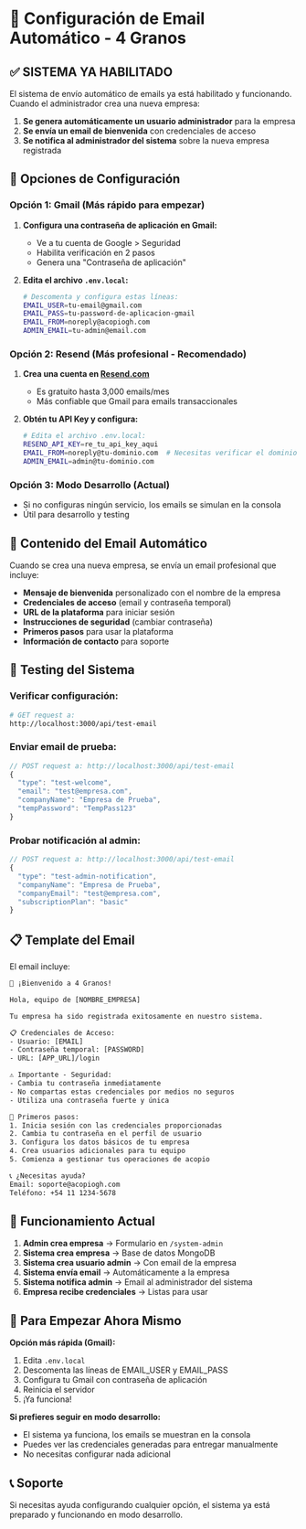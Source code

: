 # 📧 Configuración de Email Automático - 4 Granos

## ✅ **SISTEMA YA HABILITADO**

El sistema de envío automático de emails ya está habilitado y funcionando. Cuando el administrador crea una nueva empresa:

1. **Se genera automáticamente un usuario administrador** para la empresa
2. **Se envía un email de bienvenida** con credenciales de acceso
3. **Se notifica al administrador del sistema** sobre la nueva empresa registrada

## 🔧 Opciones de Configuración

### **Opción 1: Gmail (Más rápido para empezar)**

1. **Configura una contraseña de aplicación en Gmail:**
   - Ve a tu cuenta de Google > Seguridad
   - Habilita verificación en 2 pasos
   - Genera una "Contraseña de aplicación"

2. **Edita el archivo `.env.local`:**
   ```bash
   # Descomenta y configura estas líneas:
   EMAIL_USER=tu-email@gmail.com
   EMAIL_PASS=tu-password-de-aplicacion-gmail
   EMAIL_FROM=noreply@acopiogh.com
   ADMIN_EMAIL=tu-admin@email.com
   ```

### **Opción 2: Resend (Más profesional - Recomendado)**

1. **Crea una cuenta en [Resend.com](https://resend.com)**
   - Es gratuito hasta 3,000 emails/mes
   - Más confiable que Gmail para emails transaccionales

2. **Obtén tu API Key y configura:**
   ```bash
   # Edita el archivo .env.local:
   RESEND_API_KEY=re_tu_api_key_aqui
   EMAIL_FROM=noreply@tu-dominio.com  # Necesitas verificar el dominio
   ADMIN_EMAIL=admin@tu-dominio.com
   ```

### **Opción 3: Modo Desarrollo (Actual)**
- Si no configuras ningún servicio, los emails se simulan en la consola
- Útil para desarrollo y testing

## 📨 Contenido del Email Automático

Cuando se crea una nueva empresa, se envía un email profesional que incluye:

- **Mensaje de bienvenida** personalizado con el nombre de la empresa
- **Credenciales de acceso** (email y contraseña temporal)
- **URL de la plataforma** para iniciar sesión
- **Instrucciones de seguridad** (cambiar contraseña)
- **Primeros pasos** para usar la plataforma
- **Información de contacto** para soporte

## 🔧 Testing del Sistema

### Verificar configuración:
```bash
# GET request a:
http://localhost:3000/api/test-email
```

### Enviar email de prueba:
```javascript
// POST request a: http://localhost:3000/api/test-email
{
  "type": "test-welcome",
  "email": "test@empresa.com",
  "companyName": "Empresa de Prueba",
  "tempPassword": "TempPass123"
}
```

### Probar notificación al admin:
```javascript
// POST request a: http://localhost:3000/api/test-email
{
  "type": "test-admin-notification",
  "companyName": "Empresa de Prueba",
  "companyEmail": "test@empresa.com",
  "subscriptionPlan": "basic"
}
```

## 📋 Template del Email

El email incluye:

```html
🌾 ¡Bienvenido a 4 Granos!

Hola, equipo de [NOMBRE_EMPRESA]

Tu empresa ha sido registrada exitosamente en nuestro sistema.

📋 Credenciales de Acceso:
- Usuario: [EMAIL]
- Contraseña temporal: [PASSWORD]
- URL: [APP_URL]/login

⚠️ Importante - Seguridad:
- Cambia tu contraseña inmediatamente
- No compartas estas credenciales por medios no seguros
- Utiliza una contraseña fuerte y única

🚀 Primeros pasos:
1. Inicia sesión con las credenciales proporcionadas
2. Cambia tu contraseña en el perfil de usuario
3. Configura los datos básicos de tu empresa
4. Crea usuarios adicionales para tu equipo
5. Comienza a gestionar tus operaciones de acopio

📞 ¿Necesitas ayuda?
Email: soporte@acopiogh.com
Teléfono: +54 11 1234-5678
```

## 🎯 Funcionamiento Actual

1. **Admin crea empresa** → Formulario en `/system-admin`
2. **Sistema crea empresa** → Base de datos MongoDB
3. **Sistema crea usuario admin** → Con email de la empresa
4. **Sistema envía email** → Automáticamente a la empresa
5. **Sistema notifica admin** → Email al administrador del sistema
6. **Empresa recibe credenciales** → Listas para usar

## 🚀 Para Empezar Ahora Mismo

**Opción más rápida (Gmail):**
1. Edita `.env.local`
2. Descomenta las líneas de EMAIL_USER y EMAIL_PASS
3. Configura tu Gmail con contraseña de aplicación
4. Reinicia el servidor
5. ¡Ya funciona!

**Si prefieres seguir en modo desarrollo:**
- El sistema ya funciona, los emails se muestran en la consola
- Puedes ver las credenciales generadas para entregar manualmente
- No necesitas configurar nada adicional

## 📞 Soporte

Si necesitas ayuda configurando cualquier opción, el sistema ya está preparado y funcionando en modo desarrollo.
